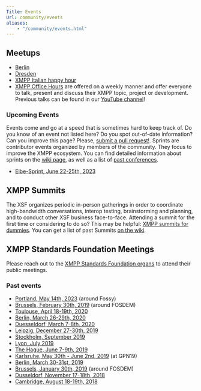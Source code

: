 ```yaml
---
Title: Events
Url: community/events
aliases:
    - "/community/events.html"
---
```


## Meetups

* [Berlin](https://xmpp-meetup.in-berlin.de/)
* [Dresden](https://wiki.xmpp.org/web/Meetups/Dresden)
* [XMPP Italian happy hour](https://mobilizon.it/events/207032cc-b7bf-48c2-9394-f5cce684608f)
* [XMPP Office Hours](https://wiki.xmpp.org/web/XMPP_Office_Hours) are offered on a weekly manner and offer everyone to talk, present and discuss their XMPP topic, project or development. Previous talks can be found in our [YouTube channel](https://www.youtube.com/channel/UCf3Kq2ElJDFQhYDdjn18RuA)!

### Upcoming Events

Events come and go at a speed that is sometimes hard to keep track of. Do you know of an event not listed here? Do you spot out-of-date information? Can you improve this page? Please, [submit a pull request!](https://github.com/xsf/xmpp.org/edit/master/content/community/events.md). Sprints are contributor events organized by members of the community. They focus to improve the XMPP ecosystem. You can find detailed information about sprints on the [wiki page](https://wiki.xmpp.org/web/Sprints), as well as a list of [past conferences](https://wiki.xmpp.org/web/Category:Events).

* [Elbe-Sprint, June 22-25th, 2023](https://xmpp.org/2023/04/elbe-sprint-hamburg-2023/)

## XMPP Summits

The XSF organizes periodic in-person gatherings in order to coordinate high-bandwidth conversations, interop testing, brainstorming and planning, and to conduct other XSF business face-to-face. Attending a summit for the first time or considering to do so? This may be helpful: [XMPP summits for dummies](https://wiki.xmpp.org/web/XMPP_summits_for_dummies). You can get a list of past Summits [on the wiki](https://wiki.xmpp.org/web/Category:Events).

## XMPP Standards Foundation Meetings

Please reach out to the [XMPP Standards Foundation organs](https://xmpp.org/about/xmpp-standards-foundation/) to attend their public meetings.

### Past events
* [Portland, May 14th, 2023](https://fossy.us/) (around Fossy)
* [Brussels, February 30th, 2019](https://xmpp.org/2023/01/xmpp-at-fosdem-2023/) (around FOSDEM)
* [Toulouse, April 18-19th, 2020](https://wiki.xmpp.org/web/Sprints/2020_April_Toulouse)
* [Berlin, March 26-29th, 2020](https://wiki.xmpp.org/web/Sprints/2020_March_Berlin)
* [Duesseldorf, March 7-8th, 2020](https://wiki.xmpp.org/web/Sprints/2020_March_Duesseldorf)
* [Leipzig, December 27-30th, 2019](https://wiki.xmpp.org/web/Sprints/2019_December_Leipzig)
* [Stockholm, September 2019](https://wiki.xmpp.org/web/Sprints/2019_September_Stockholm)
* [Lyon, July 2019](https://wiki.xmpp.org/web/Sprints/2019_July_Lyon)
* [The Hague, June 7-9th, 2019](https://wiki.xmpp.org/web/Sprints/2019_June_The_Hague)
* [Karlsruhe, May 30th - June 2nd, 2019](https://wiki.xmpp.org/web/Sprints/2019_May_Karlsruhe) (at GPN19)
* [Berlin, March 30-31st, 2019](https://wiki.xmpp.org/web/Sprints/2019_March_Berlin)
* [Brussels, January 30th, 2019](https://wiki.xmpp.org/web/Sprints/2019_January_Brussels) (around FOSDEM)
* [Dusseldorf, November 17-18th, 2018](https://wiki.xmpp.org/web/Sprints/2018_November_Dusseldorf)
* [Cambridge, August 18-19th, 2018](https://wiki.xmpp.org/web/Sprints/2018_August_Cambridge)
